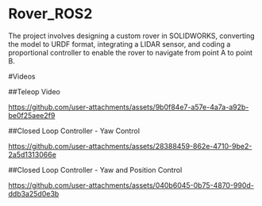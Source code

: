 # Rover_ROS2
The project involves designing a custom rover in SOLIDWORKS, converting the model to URDF format, integrating a LIDAR sensor, and coding a proportional controller to enable the rover to navigate from point A to point B.

#Videos 

##Teleop Video 

https://github.com/user-attachments/assets/9b0f84e7-a57e-4a7a-a92b-be0f25aee2f9

##Closed Loop Controller - Yaw Control 



https://github.com/user-attachments/assets/28388459-862e-4710-9be2-2a5d1313066e


##Closed Loop Controller - Yaw and Position Control 




https://github.com/user-attachments/assets/040b6045-0b75-4870-990d-ddb3a25d0e3b



